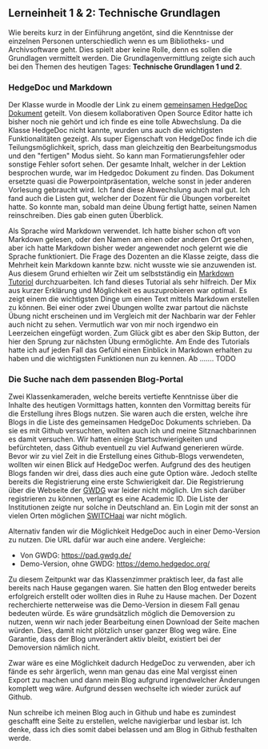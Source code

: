 ## Lerneinheit 1 & 2: Technische Grundlagen

Wie bereits kurz in der Einführung angetönt, sind die Kenntnisse der einzelnen Personen unterschiedlich wenn es um Bibliotheks- und Archivsoftware geht. Dies spielt aber keine Rolle, denn es sollen die Grundlagen vermittelt werden. Die Grundlagenvermittlung zeigte sich auch bei den Themen des heutigen Tages: **Technische Grundlagen 1 und 2**. 


### HedgeDoc und Markdown
Der Klasse wurde in Moodle der Link zu einem [gemeinsamen HedgeDoc Dokument](https://pad.gwdg.de/Nj7bLYj_QHqaP9o29V0yGw#) geteilt. Von diesem kollaborativen Open Source Editor hatte ich bisher noch nie gehört und ich finde es eine tolle Abwechslung. Da die Klasse HedgeDoc nicht kannte, wurden uns auch die wichtigsten Funktionalitäten gezeigt. Als super Eigenschaft von HedgeDoc finde ich die Teilungsmöglichkeit, sprich, dass man gleichzeitig den Bearbeitungsmodus und den "fertigen" Modus sieht. So kann man Formatierungsfehler oder sonstige Fehler sofort sehen. Der gesamte Inhalt, welcher in der Lektion besprochen wurde, war im Hedgedoc Dokument zu finden. Das Dokument ersetzte quasi die Powerpointpräsentation, welche sonst in jeder anderen Vorlesung gebraucht wird. Ich fand diese Abwechslung auch mal gut. Ich fand auch die Listen gut, welcher der Dozent für die Übungen vorbereitet hatte. So konnte man, sobald man deine Übung fertigt hatte, seinen Namen reinschreiben. Dies gab einen guten Überblick.

Als Sprache wird Markdown verwendet. Ich hatte bisher schon oft von Markdown gelesen, oder den Namen am einen oder anderen Ort gesehen, aber ich hatte Markdown bisher weder angewendet noch gelernt wie die Sprache funktioniert. Die Frage des Dozenten an die Klasse zeigte, dass die Mehrheit kein Markdown kannte bzw. nicht wusste wie sie anzuwenden ist. Aus diesem Grund erhielten wir Zeit um selbstständig ein [Markdown Tutoriol](https://www.markdowntutorial.com) durchzuarbeiten. Ich fand dieses Tutorial als sehr hilfreich. Der Mix aus kurzer Erklärung und Möglichkeit es auszuprobieren war optimal. Es zeigt einem die wichtigsten Dinge um einen Text mittels Markdown erstellen zu können. Bei einer oder zwei Übungen wollte zwar partout die nächste Übung nicht erscheinen und im Vergleich mit der Nachbarin war der Fehler auch nicht zu sehen. Vermutlich war von mir noch irgendwo ein Leerzeichen eingefügt worden. Zum Glück gibt es aber den Skip Button, der hier den Sprung zur nächsten Übung ermöglichte. Am Ende des Tutorials hatte ich auf jeden Fall das Gefühl einen Einblick in Markdown erhalten zu haben und die wichtigsten Funktionen nun zu kennen. Ab ....... TODO




### Die Suche nach dem passenden Blog-Portal

Zwei Klassenkameraden, welche bereits vertiefte Kenntnisse über die Inhalte des heutigen Vormittags hatten, konnten den Vormittag bereits für die Erstellung ihres Blogs nutzen. Sie waren auch die ersten, welche ihre Blogs in die Liste des gemeinsamen HedgeDoc Dokuments schrieben. Da sie es mit Github versuchten, wollten auch ich und meine Sitznachbarinnen es damit versuchen. Wir hatten einige Startschwierigkeiten und befürchteten, dass Github eventuell zu viel Aufwand generieren würde. Bevor wir zu viel Zeit in die Erstellung eines Github-Blogs verwendeten, wollten wir einen Blick auf HedgeDoc werfen. Aufgrund des des heutigen Blogs fanden wir drei, dass dies auch eine gute Option wäre. Jedoch stellte bereits die Registrierung eine erste Schwierigkeit dar. Die Registrierung über die Webseite der [GWDG](https://pad.gwdg.de/) war leider nicht möglich. Um sich darüber registrieren zu können, verlangt es eine Academic ID. Die Liste der Institutionen zeigte nur solche in Deutschland an. Ein Login mit der sonst an vielen Orten möglichen [SWITCHaai]( https://www.switch.ch/aai/) war nicht möglich. 

Alternativ fanden wir die Möglichkeit HedgeDoc auch in einer Demo-Version zu nutzen. Die URL dafür war auch eine andere. Vergleiche:
* Von GWDG: https://pad.gwdg.de/   
* Demo-Version, ohne GWDG: https://demo.hedgedoc.org/

Zu diesem Zeitpunkt war das Klassenzimmer praktisch leer, da fast alle bereits nach Hause gegangen waren. Sie hatten den Blog entweder bereits erfolgreich erstellt oder wollten dies in Ruhe zu Hause machen. Der Dozent recherchierte netterweise was die Demo-Version in diesem Fall genau bedeuten würde. Es wäre grundsätzlich möglich die Demoversion zu nutzen, wenn wir nach jeder Bearbeitung einen Download der Seite machen würden. Dies, damit nicht plötzlich unser ganzer Blog weg wäre. Eine Garantie, dass der Blog unverändert aktiv bleibt, existiert bei der Demoversion nämlich nicht. 

Zwar wäre es eine Möglichkeit dadurch HedgeDoc zu verwenden, aber ich fände es sehr ärgerlich, wenn man genau das eine Mal vergisst einen Export zu machen und dann mein Blog aufgrund irgendwelcher Änderungen komplett weg wäre. Aufgrund dessen wechselte ich wieder zurück auf Github. 

Nun schreibe ich meinen Blog auch in Github und habe es zumindest geschafft eine Seite zu erstellen, welche navigierbar und lesbar ist. Ich denke, dass ich dies somit dabei belassen und am Blog in Github festhalten werde. 

